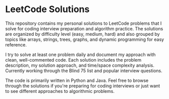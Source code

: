 # LeetCode Solutions

This repository contains my personal solutions to LeetCode problems that I solve for coding interview preparation and algorithm practice. The solutions are organized by difficulty level (easy, medium, hard) and also grouped by topics like arrays, strings, trees, graphs, and dynamic programming for easy reference.

I try to solve at least one problem daily and document my approach with clean, well-commented code. Each solution includes the problem description, my solution approach, and time/space complexity analysis. Currently working through the Blind 75 list and popular interview questions.

The code is primarily written in Python and Java. Feel free to browse through the solutions if you're preparing for coding interviews or just want to see different approaches to algorithmic problems.
